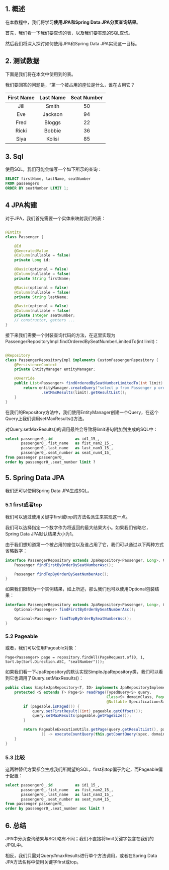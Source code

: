 ## 1. 概述

在本教程中，我们将学习**使用JPA和Spring Data JPA分页查询结果**。

首先，我们看一下我们要查询的表，以及我们要实现的SQL查询。

然后我们将深入探讨如何使用JPA和Spring Data JPA实现这一目标。

## 2. 测试数据

下面是我们将在本文中使用到的表。

我们要回答的问题是，“第一个被占用的座位是什么，谁在占用它？

| First Name  | Last Name  | Seat Number |
|:-----------:|:----------:|:-----------:|
|    Jill     |   Smith    |     50      |
|     Eve     |  Jackson   |     94      |
|    Fred     |   Bloggs   |     22      |
|    Ricki    |   Bobbie   |     36      |
|    Siya     |   Kolisi   |     85      |

## 3. Sql

使用SQL，我们可能会编写一个如下所示的查询：

```sql
SELECT firstName, lastName, seatNumber
FROM passengers
ORDER BY seatNumber LIMIT 1;
```

## 4 JPA构建

对于JPA，我们首先需要一个实体来映射我们的表：

```java

@Entity
class Passenger {

    @Id
    @GeneratedValue
    @Column(nullable = false)
    private Long id;

    @Basic(optional = false)
    @Column(nullable = false)
    private String firstName;

    @Basic(optional = false)
    @Column(nullable = false)
    private String lastName;

    @Basic(optional = false)
    @Column(nullable = false)
    private Integer seatNumber;
    // constructor, getters ...
}
```

接下来我们需要一个封装查询代码的方法，在这里实现为PassengerRepositoryImpl.findOrderedBySeatNumberLimitedTo(int limit)：

```java

@Repository
class PassengerRepositoryImpl implements CustomPassengerRepository {
    @PersistenceContext
    private EntityManager entityManager;

    @Override
    public List<Passenger> findOrderedBySeatNumberLimitedTo(int limit) {
        return entityManager.createQuery("select p from Passenger p order by p.seatNumber", Passenger.class)
                .setMaxResults(limit).getResultList();
    }
}
```

在我们的Repository方法中，我们使用EntityManager创建一个Query，在这个Query上我们调用setMaxResults()方法。

对Query.setMaxResults()的调用最终会导致将limit语句附加到生成的SQL中：

```sql
select passenger0_.id          as id1_15_,
       passenger0_.fist_name   as fist_nam2_15_,
       passenger0_.last_name   as last_nam3_15_,
       passenger0_.seat_number as seat_num4_15_
from passenger passenger0_
order by passenger0_.seat_number limit ?
```

## 5. Spring Data JPA

我们还可以使用Spring Data JPA生成SQL。

### 5.1 first或者top

我们可以通过使用关键字first或top的方法名派生来实现这一点。

我们可以选择指定一个数字作为将返回的最大结果大小。如果我们省略它，Spring Data JPA默认结果大小为1。

由于我们想知道第一个被占用的座位以及谁占用了它，我们可以通过以下两种方式省略数字：

```java
interface PassengerRepository extends JpaRepository<Passenger, Long>, CustomPassengerRepository {
    Passenger findFirstByOrderBySeatNumberAsc();

    Passenger findTopByOrderBySeatNumberAsc();
}
```

如果我们限制为一个实例结果，如上所述，那么我们也可以使用Optional包装结果：

```java
interface PassengerRepository extends JpaRepository<Passenger, Long>, CustomPassengerRepository {
    Optional<Passenger> findFirstByOrderBySeatNumberAsc();

    Optional<Passenger> findTopByOrderBySeatNumberAsc();
}
```

### 5.2 Pageable

或者，我们可以使用Pageable对象：

```text
Page<Passenger> page = repository.findAll(PageRequest.of(0, 1, Sort.by(Sort.Direction.ASC, "seatNumber")));
```

如果我们看一下JpaRepository的默认实现SimpleJpaRepository类，我们可以看到它也调用了Query.setMaxResults()：

```java
public class SimpleJpaRepository<T, ID> implements JpaRepositoryImplementation<T, ID> {
    protected <S extends T> Page<S> readPage(TypedQuery<S> query,
                                             Class<S> domainClass, Pageable pageable,
                                             @Nullable Specification<S> spec) {
        if (pageable.isPaged()) {
            query.setFirstResult((int) pageable.getOffset());
            query.setMaxResults(pageable.getPageSize());
        }

        return PageableExecutionUtils.getPage(query.getResultList(), pageable,
                () -> executeCountQuery(this.getCountQuery(spec, domainClass)));
    }
}
```

### 5.3 比较

这两种替代方案都会生成我们所期望的SQL，first和top偏于约定，而Pageable偏于配置：

```sql
select passenger0_.id          as id1_15_,
       passenger0_.fist_name   as fist_nam2_15_,
       passenger0_.last_name   as last_nam3_15_,
       passenger0_.seat_number as seat_num4_15_
from passenger passenger0_
order by passenger0_.seat_number asc limit ?
```

## 6. 总结

JPA中分页查询结果与SQL略有不同；我们不直接将limit关键字包含在我们的JPQL中。

相反，我们只需对Query#maxResults进行单个方法调用，或者在Spring Data JPA方法名称中使用关键字first或top。